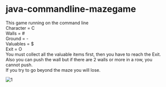# java-commandline-mazegame
This game running on the command line <br>
Character = C       <br>
Walls = #           <br>
Ground = -          <br>
Valuables = $       <br>
Exit = O            <br>
You must collect all the valuable items first, then you have to reach the Exit.         <br>
Also you can push the wall but if there are 2 walls or more in a row, you cannot push.  <br>
If you try to go beyond the maze you will lose.                                         <br>

![1](https://user-images.githubusercontent.com/60793259/107234055-51506900-6a34-11eb-934c-d6df752ba253.png)

